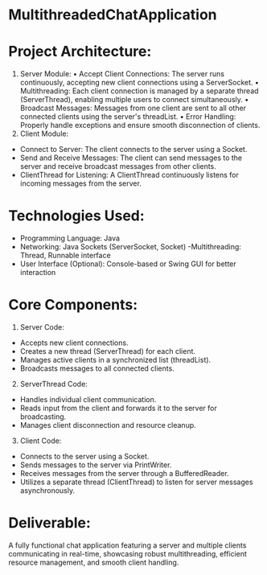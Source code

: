 # MultithreadedChatApplication

# Project Architecture:
1.	Server Module:
•	Accept Client Connections: The server runs continuously, accepting new client connections using a ServerSocket.
•	Multithreading: Each client connection is managed by a separate thread (ServerThread), enabling multiple users to connect simultaneously.
•	Broadcast Messages: Messages from one client are sent to all other connected clients using the server's threadList.
•	Error Handling: Properly handle exceptions and ensure smooth disconnection of clients.
2.	Client Module:
-	Connect to Server: The client connects to the server using a Socket.
-	Send and Receive Messages: The client can send messages to the server and receive broadcast messages from other clients.
-	ClientThread for Listening: A ClientThread continuously listens for incoming messages from the server.
  
# Technologies Used:
-	Programming Language: Java
-	Networking: Java Sockets (ServerSocket, Socket) -Multithreading: Thread, Runnable interface
-	User Interface (Optional): Console-based or Swing GUI for better interaction
  
# Core Components:
1.	Server Code:
-	Accepts new client connections.
-	Creates a new thread (ServerThread) for each client.
-	Manages active clients in a synchronized list (threadList).
-	Broadcasts messages to all connected clients.
2.	ServerThread Code:
-	Handles individual client communication.
-	Reads input from the client and forwards it to the server for broadcasting.
-	Manages client disconnection and resource cleanup.
3.	Client Code:
-	Connects to the server using a Socket.
-	Sends messages to the server via PrintWriter.
-	Receives messages from the server through a BufferedReader.
-	Utilizes a separate thread (ClientThread) to listen for server messages asynchronously.
  
# Deliverable:
A fully functional chat application featuring a server and multiple clients communicating in real-time, showcasing robust multithreading, efficient resource management, and smooth client handling.

